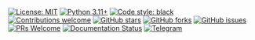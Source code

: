 <!-- Badges for the Seeker-o1 project -->

[![License: MIT](https://img.shields.io/badge/License-MIT-blue.svg)](https://opensource.org/licenses/MIT)
[![Python 3.11+](https://img.shields.io/badge/python-3.11+-blue.svg)](https://www.python.org/downloads/)
[![Code style: black](https://img.shields.io/badge/code%20style-black-000000.svg)](https://github.com/psf/black)
[![Contributions welcome](https://img.shields.io/badge/contributions-welcome-brightgreen.svg)](https://github.com/seeker-o1/seeker-o1/blob/main/CONTRIBUTING.md)
[![GitHub stars](https://img.shields.io/github/stars/seeker-o1/seeker-o1.svg?style=social&label=Star)](https://github.com/seeker-o1/seeker-o1)
[![GitHub forks](https://img.shields.io/github/forks/seeker-o1/seeker-o1.svg?style=social&label=Fork)](https://github.com/seeker-o1/seeker-o1)
[![GitHub issues](https://img.shields.io/github/issues/seeker-o1/seeker-o1.svg)](https://github.com/seeker-o1/seeker-o1/issues)
[![PRs Welcome](https://img.shields.io/badge/PRs-welcome-brightgreen.svg)](https://makeapullrequest.com)
[![Documentation Status](https://img.shields.io/badge/docs-latest-brightgreen.svg)](https://seeker-o1.github.io/docs)
[![Telegram](https://img.shields.io/badge/Telegram-blue?logo=telegram&logoColor=white)](https://t.me/seeker_o1)
